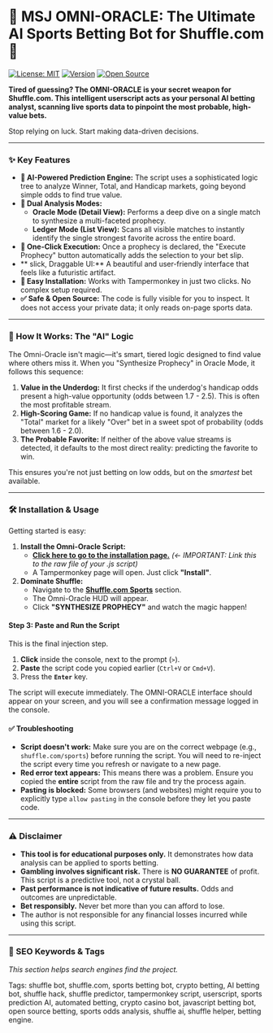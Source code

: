 # 🔮 MSJ OMNI-ORACLE: The Ultimate AI Sports Betting Bot for Shuffle.com 🔮

[![License: MIT](https://img.shields.io/badge/License-MIT-yellow.svg)](https://opensource.org/licenses/MIT)
[![Version](https://img.shields.io/badge/Version-2.7-blue.svg)](https://github.com/your-username/your-repo)
[![Open Source](https://badges.frapsoft.com/os/v2/open-source.svg?v=103)](https://github.com/your-username/your-repo)

**Tired of guessing? The OMNI-ORACLE is your secret weapon for Shuffle.com. This intelligent userscript acts as your personal AI betting analyst, scanning live sports data to pinpoint the most probable, high-value bets.**

Stop relying on luck. Start making data-driven decisions.

---

### ✨ Key Features

-   **🤖 AI-Powered Prediction Engine:** The script uses a sophisticated logic tree to analyze Winner, Total, and Handicap markets, going beyond simple odds to find true value.
-   **🔮 Dual Analysis Modes:**
    -   **Oracle Mode (Detail View):** Performs a deep dive on a single match to synthesize a multi-faceted prophecy.
    -   **Ledger Mode (List View):** Scans all visible matches to instantly identify the single strongest favorite across the entire board.
-   **🎯 One-Click Execution:** Once a prophecy is declared, the "Execute Prophecy" button automatically adds the selection to your bet slip.
-   ** slick, Draggable UI:** A beautiful and user-friendly interface that feels like a futuristic artifact.
-   **🚀 Easy Installation:** Works with Tampermonkey in just two clicks. No complex setup required.
-   **✅ Safe & Open Source:** The code is fully visible for you to inspect. It does not access your private data; it only reads on-page sports data.

---

### 🚀 How It Works: The "AI" Logic

The Omni-Oracle isn't magic—it's smart, tiered logic designed to find value where others miss it. When you "Synthesize Prophecy" in Oracle Mode, it follows this sequence:

1.  **Value in the Underdog:** It first checks if the underdog's handicap odds present a high-value opportunity (odds between 1.7 - 2.5). This is often the most profitable stream.
2.  **High-Scoring Game:** If no handicap value is found, it analyzes the "Total" market for a likely "Over" bet in a sweet spot of probability (odds between 1.6 - 2.0).
3.  **The Probable Favorite:** If neither of the above value streams is detected, it defaults to the most direct reality: predicting the favorite to win.

This ensures you're not just betting on low odds, but on the *smartest* bet available.

---

### 🛠️ Installation & Usage

Getting started is easy:


1.  **Install the Omni-Oracle Script:**
    -   [**Click here to go to the installation page.**](https://raw.githubusercontent.com/hotsuper901/shuffle.com/refs/heads/main/free%20version.txt) *(<- IMPORTANT: Link this to the raw file of your .js script)*
    -   A Tampermonkey page will open. Just click **"Install"**.
2.  **Dominate Shuffle:**
    -   Navigate to the [**Shuffle.com Sports**](https://shuffle.com/sports) section.
    -   The Omni-Oracle HUD will appear.
    -   Click **"SYNTHESIZE PROPHECY"** and watch the magic happen!

#### Step 3: Paste and Run the Script

This is the final injection step.

1.  **Click** inside the console, next to the prompt (`>`).
2.  **Paste** the script code you copied earlier (`Ctrl+V` or `Cmd+V`).
3.  Press the **`Enter`** key.

The script will execute immediately. The OMNI-ORACLE interface should appear on your screen, and you will see a confirmation message logged in the console.

#### ✅ Troubleshooting

*   **Script doesn't work:** Make sure you are on the correct webpage (e.g., `shuffle.com/sports`) before running the script. You will need to re-inject the script every time you refresh or navigate to a new page.
*   **Red error text appears:** This means there was a problem. Ensure you copied the **entire** script from the raw file and try the process again.
*   **Pasting is blocked:** Some browsers (and websites) might require you to explicitly type `allow pasting` in the console before they let you paste code.
---

### ⚠️ Disclaimer

-   **This tool is for educational purposes only.** It demonstrates how data analysis can be applied to sports betting.
-   **Gambling involves significant risk.** There is **NO GUARANTEE** of profit. This script is a predictive tool, not a crystal ball.
-   **Past performance is not indicative of future results.** Odds and outcomes are unpredictable.
-   **Bet responsibly.** Never bet more than you can afford to lose.
-   The author is not responsible for any financial losses incurred while using this script.

---

### 🔑 SEO Keywords & Tags

*This section helps search engines find the project.*

Tags: shuffle bot, shuffle.com, sports betting bot, crypto betting, AI betting bot, shuffle hack, shuffle predictor, tampermonkey script, userscript, sports prediction AI, automated betting, crypto casino bot, javascript betting bot, open source betting, sports odds analysis, shuffle ai, shuffle helper, betting engine.
